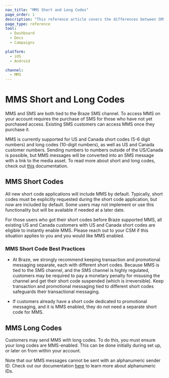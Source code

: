 ```yaml
---
nav_title: "MMS Short and Long Codes"
page_order: 1
description: "This reference article covers the differences between SMS and MMS short codes and long codes."
page_type: reference
tool:
  - Dashboard
  - Docs
  - Campaigns

platform:
  - iOS
  - Android

channel:
  - MMS
---
```


# MMS Short and Long Codes

MMS and SMS are both tied to the Braze SMS channel. To access MMS on your account requires the purchase of SMS for those who have not yet purchased access. Existing SMS customers can access MMS once they purchase it. 

MMS is currently supported for US and Canada short codes (5-6 digit numbers) and long codes (10-digit numbers), as well as US and Canada customer numbers. Sending numbers to numbers outside of the US/Canada is possible, but MMS messages will be converted into an SMS message with a link to the media asset. To read more about short and long codes, check out [this]({{site.baseurl}}/user_guide/message_building_by_channel/sms/phone_numbers/sending_phone_numbers/) documentation.

## MMS Short Codes

All new short code applications will include MMS by default. Typically, short codes must be explicitly requested during the short code application, but now are included by default. Some users may not implement or use this functionality but will be available if needed at a later date.

For those users who got their short codes before Braze supported MMS, all existing US and Canada customers with US and Canada short codes are eligible to instantly enable MMS. Please reach out to your CSM if this situation applies to you and you would like MMS enabled. 

### MMS Short Code Best Practices

- At Braze, we strongly recommend keeping transaction and promotional messaging separate, each with different short codes. Because MMS is tied to the SMS channel, and the SMS channel is highly regulated, customers may be required to pay a monetary penalty for misusing the channel and get their short code suspended (which is irreversible). Keep transaction and promotional messaging tied to different short codes safeguards their transactional messaging. 

- If customers already have a short code dedicated to promotional messaging, and it is MMS enabled, they do not need a separate short code for MMS.

## MMS Long Codes

Customers may send MMS with long codes. To do this, you must ensure your long codes are MMS-enabled. This can be done initially during set up, or later on from within your account. 

Note that our MMS messages cannot be sent with an alphanumeric sender ID. Check out our documentation [here]({{site.baseurl}}/user_guide/message_building_by_channel/sms/phone_numbers/sending_phone_numbers/#alphanumeric-sender-id) to learn more about alphanumeric IDs.
